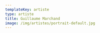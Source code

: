 ```yaml
---
templateKey: artiste
type: artiste
title: Guillaume Marchand
image: /img/artistes/portrait-default.jpg
---
```

